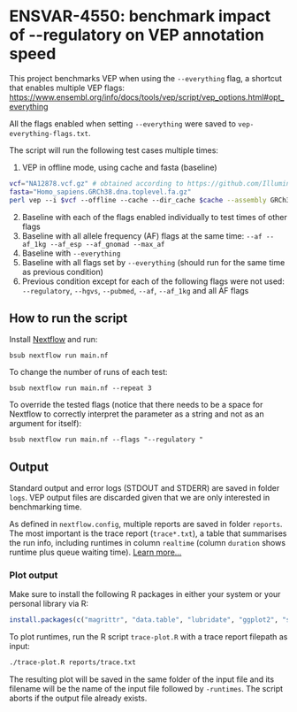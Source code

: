 # ENSVAR-4550: benchmark impact of --regulatory on VEP annotation speed

This project benchmarks VEP when using the `--everything` flag, a shortcut that
enables multiple VEP flags:
https://www.ensembl.org/info/docs/tools/vep/script/vep_options.html#opt_everything

All the flags enabled when setting `--everything` were saved to
`vep-everything-flags.txt`.

The script will run the following test cases multiple times:
1. VEP in offline mode, using cache and fasta (baseline)

```bash
vcf="NA12878.vcf.gz" # obtained according to https://github.com/Illumina/PlatinumGenomes
fasta="Homo_sapiens.GRCh38.dna.toplevel.fa.gz"
perl vep --i $vcf --offline --cache --dir_cache $cache --assembly GRCh38 --fasta $fasta
```

2. Baseline with each of the flags enabled individually to test times of other
flags
3. Baseline with all allele frequency (AF) flags at the same time:
`--af --af_1kg --af_esp --af_gnomad --max_af`
4. Baseline with `--everything`
5. Baseline with all flags set by `--everything` (should run for the same time
as previous condition)
6. Previous condition except for each of the following flags were not used:
`--regulatory`, `--hgvs`, `--pubmed`, `--af`, `--af_1kg` and all AF flags

## How to run the script

Install [Nextflow](https://nextflow.io) and run:

```
bsub nextflow run main.nf
```

To change the number of runs of each test:

```
bsub nextflow run main.nf --repeat 3
```

To override the tested flags (notice that there needs to be a space for
Nextflow to correctly interpret the parameter as a string and not as an
argument for itself):

```
bsub nextflow run main.nf --flags "--regulatory "
```

## Output

Standard output and error logs (STDOUT and STDERR) are saved in folder `logs`.
VEP output files are discarded given that we are only interested in
benchmarking time.

As defined in `nextflow.config`, multiple reports are saved in folder
`reports`. The most important is the trace report (`trace*.txt`), a table that
summarises the run info, including runtimes in column `realtime` (column
`duration` shows runtime plus queue waiting time).
[Learn more...](https://www.nextflow.io/docs/latest/tracing.html#trace-report)

### Plot output

Make sure to install the following R packages in either your system or your
personal library via R:

```R
install.packages(c("magrittr", "data.table", "lubridate", "ggplot2", "scales"))
```

To plot runtimes, run the R script `trace-plot.R` with a trace report filepath
as input:

```bash
./trace-plot.R reports/trace.txt
```

The resulting plot will be saved in the same folder of the input file and its
filename will be the name of the input file followed by `-runtimes`. The script
aborts if the output file already exists.
